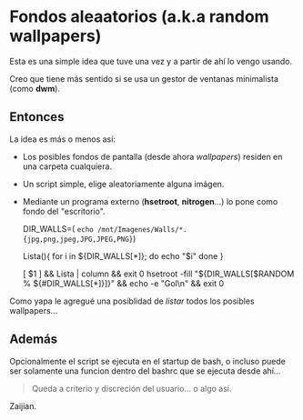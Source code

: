 # Fondos aleaatorios (a.k.a random wallpapers)

Esta es una simple idea que tuve una vez y a partir de ahí lo vengo usando.

Creo que tiene más sentido si se usa un gestor de ventanas minimalista (como __dwm__).

## Entonces

La idea es más o menos así: 

* Los posibles fondos de pantalla (desde ahora _wallpapers_) residen en una carpeta cualquiera.
* Un script simple, elige aleatoriamente alguna imágen.
* Mediante un programa externo (__hsetroot__, __nitrogen__...) lo pone como fondo del "escritorio".


    DIR_WALLS=( `echo /mnt/Imagenes/Walls/*.{jpg,png,jpeg,JPG,JPEG,PNG}`)
    
    Lista(){
    for i in ${DIR_WALLS[*]}; do
        echo "$i"
    done
    }
    
    [ $1 ] && Lista | column && exit 0
    hsetroot -fill "${DIR_WALLS[$RANDOM % ${#DIR_WALLS[*]}]}" &&
        echo -e "Gol\n" &&
        exit 0

Como yapa le agregué una posiblidad de _listar_ todos los posibles wallpapers...

## Además

Opcionalmente el script se ejecuta en el startup de bash, o incluso puede ser solamente una funcion dentro del bashrc que se ejecuta desde ahí...

> Queda a criterio y discreción del usuario... o algo así.

Zaijian.
